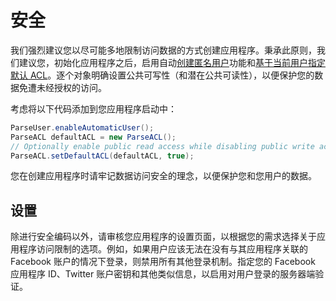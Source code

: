 # 安全

我们强烈建议您以尽可能多地限制访问数据的方式创建应用程序。秉承此原则，我们建议您，初始化应用程序之后，启用自动[创建匿名用户](#users-anonymous)功能和[基于当前用户指定默认 ACL](#users-acls)。逐个对象明确设置公共可写性（和潜在公共可读性），以便保护您的数据免遭未经授权的访问。

考虑将以下代码添加到您应用程序启动中：

```java
ParseUser.enableAutomaticUser();
ParseACL defaultACL = new ParseACL();
// Optionally enable public read access while disabling public write access. // defaultACL.setPublicReadAccess(true);
ParseACL.setDefaultACL(defaultACL, true);
```

您在创建应用程序时请牢记数据访问安全的理念，以便保护您和您用户的数据。

## 设置

除进行安全编码以外，请审核您应用程序的设置页面，以根据您的需求选择关于应用程序访问限制的选项。例如，如果用户应该无法在没有与其应用程序关联的 Facebook 账户的情况下登录，则禁用所有其他登录机制。指定您的 Facebook 应用程序 ID、Twitter 账户密钥和其他类似信息，以启用对用户登录的服务器端验证。
